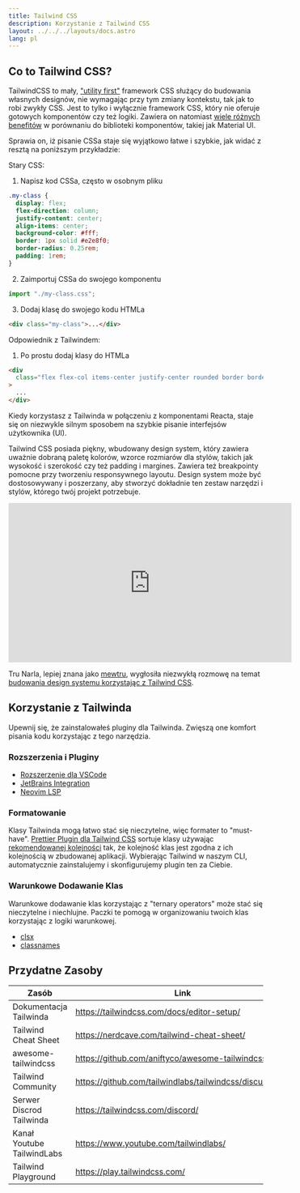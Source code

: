 ```yaml
---
title: Tailwind CSS
description: Korzystanie z Tailwind CSS
layout: ../../../layouts/docs.astro
lang: pl
---
```


## Co to Tailwind CSS?

TailwindCSS to mały, ["utility first"](https://tailwindcss.com/docs/utility-first) framework CSS służący do budowania własnych designów, nie wymagając przy tym zmiany kontekstu, tak jak to robi zwykły CSS. Jest to tylko i wyłącznie framework CSS, który nie oferuje gotowych komponentów czy też logiki. Zawiera on natomiast [wiele różnych benefitów](https://www.youtube.com/watch?v=CQuTF-bkOgc) w porównaniu do biblioteki komponentów, takiej jak Material UI.

Sprawia on, iż pisanie CSSa staje się wyjątkowo łatwe i szybkie, jak widać z resztą na poniższym przykładzie:

Stary CSS:

1. Napisz kod CSSa, często w osobnym pliku

```css
.my-class {
  display: flex;
  flex-direction: column;
  justify-content: center;
  align-items: center;
  background-color: #fff;
  border: 1px solid #e2e8f0;
  border-radius: 0.25rem;
  padding: 1rem;
}
```

2. Zaimportuj CSSa do swojego komponentu

```jsx
import "./my-class.css";
```

3. Dodaj klasę do swojego kodu HTMLa

```html
<div class="my-class">...</div>
```

Odpowiednik z Tailwindem:

1. Po prostu dodaj klasy do HTMLa

```html
<div
  class="flex flex-col items-center justify-center rounded border border-gray-200 bg-white p-4"
>
  ...
</div>
```

Kiedy korzystasz z Tailwinda w połączeniu z komponentami Reacta, staje się on niezwykle silnym sposobem na szybkie pisanie interfejsów użytkownika (UI).

Tailwind CSS posiada piękny, wbudowany design system, który zawiera uważnie dobraną paletę kolorów, wzorce rozmiarów dla stylów, takich jak wysokość i szerokość czy też padding i margines. Zawiera też breakpointy pomocne przy tworzeniu responsywnego layoutu. Design system może być dostosowywany i poszerzany, aby stworzyć dokładnie ten zestaw narzędzi i stylów, którego twój projekt potrzebuje.

<div class="embed">
<iframe width="560" height="315" src="https://www.youtube.com/embed/T-Zv73yZ_QI" title="YouTube video player" frameborder="0" allow="accelerometer; autoplay; clipboard-write; encrypted-media; gyroscope; picture-in-picture" allowfullscreen></iframe>
</div>

Tru Narla, lepiej znana jako [mewtru](https://twitter.com/trunarla), wygłosiła niezwykłą rozmowę na temat [budowania design systemu korzystając z Tailwind CSS](https://www.youtube.com/watch?v=T-Zv73yZ_QI).

## Korzystanie z Tailwinda

Upewnij się, że zainstalowałeś pluginy dla Tailwinda. Zwięszą one komfort pisania kodu korzystając z tego narzędzia.

### Rozszerzenia i Pluginy

- [Rozszerzenie dla VSCode](https://marketplace.visualstudio.com/items?itemName=bradlc.vscode-tailwindcss)
- [JetBrains Integration](https://www.jetbrains.com/help/webstorm/tailwind-css.html#ws_css_tailwind_install)
- [Neovim LSP](https://github.com/neovim/nvim-lspconfig/blob/master/doc/server_configurations.md#tailwindcss)

### Formatowanie

Klasy Tailwinda mogą łatwo stać się nieczytelne, więc formater to "must-have". [Prettier Plugin dla Tailwind CSS](https://github.com/tailwindlabs/prettier-plugin-tailwindcss) sortuje klasy używając [rekomendowanej kolejności](https://tailwindcss.com/blog/automatic-class-sorting-with-prettier#how-classes-are-sorted) tak, że kolejność klas jest zgodna z ich kolejnością w zbudowanej aplikacji. Wybierając Tailwind w naszym CLI, automatycznie zainstalujemy i skonfigurujemy plugin ten za Ciebie.

### Warunkowe Dodawanie Klas

Warunkowe dodawanie klas korzystając z "ternary operators" może stać się nieczytelne i niechlujne. Paczki te pomogą w organizowaniu twoich klas korzystając z logiki warunkowej.

- [clsx](https://github.com/lukeed/clsx)
- [classnames](https://github.com/JedWatson/classnames)

## Przydatne Zasoby

| Zasób                      | Link                                                     |
| -------------------------- | -------------------------------------------------------- |
| Dokumentacja Tailwinda     | https://tailwindcss.com/docs/editor-setup/               |
| Tailwind Cheat Sheet       | https://nerdcave.com/tailwind-cheat-sheet/               |
| awesome-tailwindcss        | https://github.com/aniftyco/awesome-tailwindcss/         |
| Tailwind Community         | https://github.com/tailwindlabs/tailwindcss/discussions/ |
| Serwer Discrod Tailwinda   | https://tailwindcss.com/discord/                         |
| Kanał Youtube TailwindLabs | https://www.youtube.com/tailwindlabs/                    |
| Tailwind Playground        | https://play.tailwindcss.com/                            |
